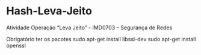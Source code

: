 # Hash-Leva-Jeito
Atividade Operação “Leva Jeito” - IMD0703 – Segurança de Redes

Obrigatório ter os pacotes
sudo apt-get install libssl-dev
sudo apt-get install openssl
